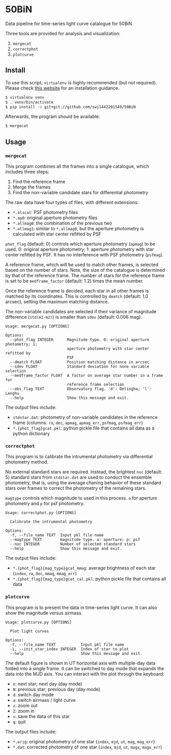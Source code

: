 # 50BiN
Data pipeline for time-series light curve catalogue for 50BiN

Three tools are provided for analysis and visualization:
1. `mergecat`
2. `correctphot`
3. `plotcurve`


## Install
To use this script, `virtualenv` is highly recommended (but not required). Please check [this website](https://virtualenv.pypa.io/en/latest/installation.html) for an installation guidance.

```bash
$ virtualenv venv
$ . venv/bin/activate
$ pip install -U git+git://github.com/swj1442291549/50BiN
```

Afterwards, the program should be available:
```bash
$ mergecat
```

## Usage
### `mergecat`
This program combines all the frames into a single catalogue, which includes three steps:
1. Find the reference frame
2. Merge the frames
3. Find the non-variable candidate stars for differential photometry

The raw data have four types of files, with different extensions:
- `*.alscat`: PSF photometry files
- `*.ap0`: original aperture photometry files
- `*.allmag0`: the combination of the previous two
- `*.allmag1`: similar to `*.allmag0`, but the aperture photometry is calculated with star center refitted by PSF

`phot_flag` (default: 0) controls which aperture photometry (`apmag`) to be used. 0: original aperture photometry; 1: aperture photometry with star center refitted by PSF. It has no interference with PSF photometry (`psfmag`).

A reference frame, which will be used to match other frames, is selected based on the number of stars. Note, the size of the catalogue is determined by that of the reference frame. The number of stars for the reference frame is set to be `medframe_factor` (default: 1.2) times the mean number. 

Once the reference frame is decided, each star in all other frames is matched by its coordinates. This is controlled by `dmatch` (default: 1.0 arcsec), setting the maximum matching distance. 

The non-variable candidates are selected if their variance of magnitude difference (`std(m1-m2)`) is smaller than `sdev` (default: 0.006 mag).

```
Usage: mergecat.py [OPTIONS]

Options:
  --phot_flag INTEGER      Magnitude type. 0: original aperture photometry; 1:
                           aperture photometry with star center refitted by
                           PSF
  --dmatch FLOAT           Position matching distance in arcsec
  --sdev FLOAT             Standard deviation for none variable selection
  --medframe_factor FLOAT  A factor on average star number in a frame for
                           reference frame selection
  --obs_flag TEXT          Observatory flag. 'd': Delingha; 'l': Lenghu
  --help                   Show this message and exit.
```

The output files include:
- `stdstar.dat`: photometry of non-variable candidates in the reference frame (columns: `ra`, `dec`, `apmag`, `apmag_err`, `psfmag`, `psfmag_err`)
- `*.{phot_flag}gcat.pkl`: python pickle file that contains all data as a python dictionary

### `correctphot`
This program is to calibrate the intrumental photometry via differential photometry method. 

No external standard stars are required. Instead, the brightest `noc` (default: 5) standard stars from `stdstar.dat` are used to conduct the ensemble photometry, that is, using the average chaning behavior of these standard stars over frames to correct the photometry of the remaining stars. 

`magtype` controls which magnitude to used in this process. `a` for aperture photometry and `p` for psf photometry.

```
Usage: correctphot.py [OPTIONS]

  Calibrate the intrumental photometry

Options:
  -f, --file_name TEXT  Input pkl file name
  --magtype TEXT        magnitude type. a: aperture; p: psf
  --noc INTEGER         Number of selected standard stars
  --help                Show this message and exit.
```
The output files include:
- `*.{phot_flag}{mag_type}gcat_mmag`: average brightness of each star (`index`, `ra`, `dec`, `mmag`, `mmag_err`)
- `*.{phot_flag}{mag_type}gcat_cal.pkl`: python pickle file that contains all data


### `plotcurve`
This program is to present the data in time-series light curve. It can also show the magnitude versus airmass.
```
Usage: plotcurve.py [OPTIONS]

  Plot light curves

Options:
  -f, --file_name TEXT           Input pkl file name
  -i, --init_star_index INTEGER  Index of star to plot
  --help                         Show this message and exit.
```

The default figure is shown in UT horizontal axis with multiple-day data folded into a single frame. It can be switched to day mode that expands the data into the MJD axis.
You can interact with the plot through the keyboard:
- `n`: next star; next day (day mode)
- `N`: previous star; previous day (day mode)
- `d`: switch day mode
- `a`: switch airmass / light curve
- `z`: zoom out
- `Z`: zoom in
- `s`: save the data of this star 
- `q`: quit

The output files include:
- `*.orig`: original photometry of one star (`index`, `mjd`, `ut`, `mag`, `mag_err`)
- `*.dat`: corrected photometry of one star (`index`, `mjd`, `ut`, `magx`, `magx_err`)

